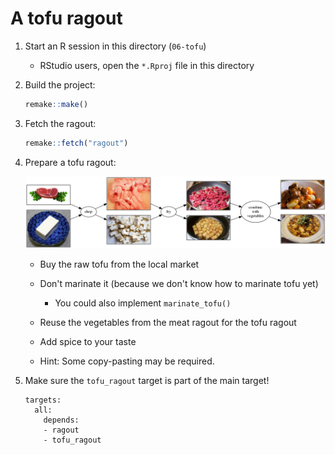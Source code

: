 # A tofu ragout

1. Start an R session in this directory (`06-tofu`)
    - RStudio users, open the `*.Rproj` file in this directory
1. Build the project:
    ```r
    remake::make()
    ```
1. Fetch the ragout:
    ```r
    remake::fetch("ragout")
    ```
1. Prepare a tofu ragout:

    ![new rules](detailed-parallel.png)
    
    - Buy the raw tofu from the local market
    - Don't marinate it (because we don't know how to marinate tofu yet)
        - You could also implement `marinate_tofu()`

    - Reuse the vegetables from the meat ragout for the tofu ragout
    - Add spice to your taste
    - Hint: Some copy-pasting may be required.

1. Make sure the `tofu_ragout` target is part of the main target!
    ```
    targets:
      all:
        depends:
        - ragout
        - tofu_ragout
    ```
